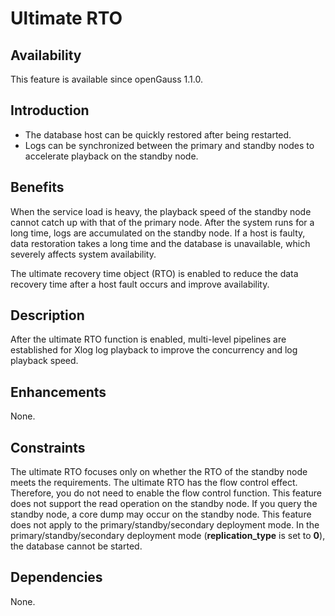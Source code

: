 # Ultimate RTO<a name="EN-US_TOPIC_0000001152275221"></a>

## Availability<a name="section57017810"></a>

This feature is available since openGauss 1.1.0.

## Introduction<a name="section43398242"></a>

-   The database host can be quickly restored after being restarted.
-   Logs can be synchronized between the primary and standby nodes to accelerate playback on the standby node.

## Benefits<a name="section55039858"></a>

When the service load is heavy, the playback speed of the standby node cannot catch up with that of the primary node. After the system runs for a long time, logs are accumulated on the standby node. If a host is faulty, data restoration takes a long time and the database is unavailable, which severely affects system availability.

The ultimate recovery time object \(RTO\) is enabled to reduce the data recovery time after a host fault occurs and improve availability.

## Description<a name="section25596675"></a>

After the ultimate RTO function is enabled, multi-level pipelines are established for Xlog log playback to improve the concurrency and log playback speed.

## Enhancements<a name="section29043486"></a>

None.

## Constraints<a name="section27741012910"></a>

The ultimate RTO focuses only on whether the RTO of the standby node meets the requirements. The ultimate RTO has the flow control effect. Therefore, you do not need to enable the flow control function. This feature does not support the read operation on the standby node. If you query the standby node, a core dump may occur on the standby node. This feature does not apply to the primary/standby/secondary deployment mode. In the primary/standby/secondary deployment mode \(**replication\_type**  is set to  **0**\), the database cannot be started.

## Dependencies<a name="section57771982"></a>

None.

